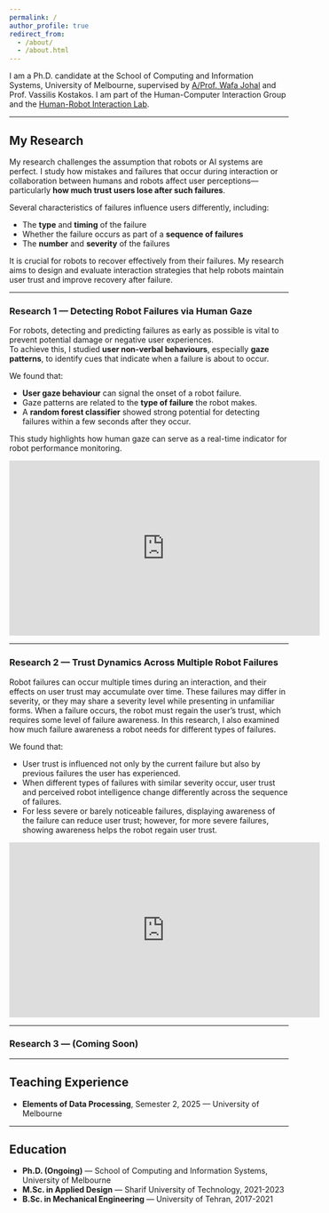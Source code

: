 ```yaml
---
permalink: /
author_profile: true
redirect_from: 
  - /about/
  - /about.html
---
```


I am a Ph.D. candidate at the School of Computing and Information Systems, University of Melbourne, supervised by [A/Prof. Wafa Johal](https://wafa.johal.org/) and Prof. Vassilis Kostakos. I am part of the Human-Computer Interaction Group and the [Human-Robot Interaction Lab](https://chri-lab.github.io/).


---

## My Research

My research challenges the assumption that robots or AI systems are perfect. I study how mistakes and failures that occur during interaction or collaboration between humans and robots affect user perceptions—particularly **how much trust users lose after such failures**.  

Several characteristics of failures influence users differently, including:
- The **type** and **timing** of the failure
- Whether the failure occurs as part of a **sequence of failures**
- The **number** and **severity** of the failures

It is crucial for robots to recover effectively from their failures. My research aims to design and evaluate interaction strategies that help robots maintain user trust and improve recovery after failure.

---

### Research 1 — Detecting Robot Failures via Human Gaze

For robots, detecting and predicting failures as early as possible is vital to prevent potential damage or negative user experiences.  
To achieve this, I studied **user non-verbal behaviours**, especially **gaze patterns**, to identify cues that indicate when a failure is about to occur.  

We found that:
- **User gaze behaviour** can signal the onset of a robot failure.
- Gaze patterns are related to the **type of failure** the robot makes.
- A **random forest classifier** showed strong potential for detecting failures within a few seconds after they occur.

This study highlights how human gaze can serve as a real-time indicator for robot performance monitoring.

<div class="video-embed">
  <iframe width="560" height="315" src="https://www.youtube.com/embed/dQw4w9WgXcQ" title="Research video placeholder" frameborder="0" allow="accelerometer; autoplay; clipboard-write; encrypted-media; gyroscope; picture-in-picture; web-share" allowfullscreen></iframe>
</div>

---

### Research 2 — Trust Dynamics Across Multiple Robot Failures

Robot failures can occur multiple times during an interaction, and their effects on user trust may accumulate over time. These failures may differ in severity, or they may share a severity level while presenting in unfamiliar forms. When a failure occurs, the robot must regain the user’s trust, which requires some level of failure awareness. In this research, I also examined how much failure awareness a robot needs for different types of failures.

We found that:
- User trust is influenced not only by the current failure but also by previous failures the user has experienced.
- When different types of failures with similar severity occur, user trust and perceived robot intelligence change differently across the sequence of failures.
- For less severe or barely noticeable failures, displaying awareness of the failure can reduce user trust; however, for more severe failures, showing awareness helps the robot regain user trust.

<div class="video-embed">
  <iframe width="560" height="315" src="https://www.youtube.com/embed/oHg5SJYRHA0" title="Research video placeholder" frameborder="0" allow="accelerometer; autoplay; clipboard-write; encrypted-media; gyroscope; picture-in-picture; web-share" allowfullscreen></iframe>
</div>


---

### Research 3 — (Coming Soon)

---

## Teaching Experience

- **Elements of Data Processing**, Semester 2, 2025 — University of Melbourne  

---

## Education

- **Ph.D. (Ongoing)** — School of Computing and Information Systems, University of Melbourne  
- **M.Sc. in Applied Design** — Sharif University of Technology, 2021-2023
- **B.Sc. in Mechanical Engineering** — University of Tehran, 2017-2021
